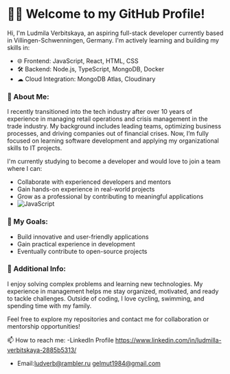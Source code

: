# 👩‍💻 Welcome to my GitHub Profile!

Hi, I'm Ludmila Verbitskaya, an aspiring full-stack developer currently based in Villingen-Schwenningen, Germany. I'm actively learning and building my skills in:
- 🌐 Frontend: JavaScript, React, HTML, CSS
- 🛠 Backend: Node.js, TypeScript, MongoDB, Docker
- ☁ Cloud Integration: MongoDB Atlas, Cloudinary

### 🌟 About Me:
I recently transitioned into the tech industry after over 10 years of experience in managing retail operations and crisis management in the trade industry. My background includes leading teams, optimizing business processes, and driving companies out of financial crises. Now, I’m fully focused on learning software development and applying my organizational skills to IT projects.

I'm currently studying to become a developer and would love to join a team where I can:
- Collaborate with experienced developers and mentors
- Gain hands-on experience in real-world projects
- Grow as a professional by contributing to meaningful applications
- ![JavaScript](https://img.shields.io/badge/JavaScript-Advanced-yellow)


### 📌 My Goals:
- Build innovative and user-friendly applications
- Gain practical experience in development
- Eventually contribute to open-source projects

### 💼 Additional Info:
I enjoy solving complex problems and learning new technologies. My experience in management helps me stay organized, motivated, and ready to tackle challenges. Outside of coding, I love cycling, swimming, and spending time with my family.

Feel free to explore my repositories and contact me for collaboration or mentorship opportunities!

📫 How to reach me:
-LinkedIn Profile   https://www.linkedin.com/in/ludmilla-verbitskaya-2885b5313/
- Email:ludverb@rambler.ru      gelmut1984@gmail.com
